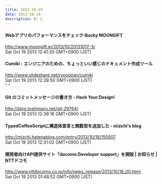 ```yaml
---
title: 2013-10-19
date: 2013-10-19
description: B! 5
---
```


#### Webアプリのパフォーマンスをチェック·Bucky MOONGIFT
http://www.moongift.jp/2013/10/20131017-3/<br>
Sat Oct 19 2013 12:41:20 GMT+0900 (JST)<br>


#### Cumiki - エンジニアのための、ちょっといい感じのドキュメント作成ツール
http://www.slideshare.net/ryooopan/cumiki<br>
Sat Oct 19 2013 12:39:50 GMT+0900 (JST)<br>
“ ”


#### Git のコミットメッセージの書き方 - Hack Your Design!
http://blog.toshimaru.net/git-29764/<br>
Sat Oct 19 2013 12:39:16 GMT+0900 (JST)<br>


#### TypedCoffeeScriptに構造体宣言と関数型を追加した - mizchi's blog
http://mizchi.hatenablog.com/entry/2013/10/18/150507<br>
Sat Oct 19 2013 12:31:02 GMT+0900 (JST)<br>


#### 開発者向けAPI提供サイト「docomo Developer support」を開設 | お知らせ | NTTドコモ
http://www.nttdocomo.co.jp/info/news_release/2013/10/18_00.html<br>
Sat Oct 19 2013 01:48:52 GMT+0900 (JST)<br>


